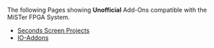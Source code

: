 The following Pages showing **Unofficial** Add-Ons compatible with the MiSTer FPGA System.  

* [Seconds Screen Projects](Unofficial-Second-Screen-Projects)  
* [IO-Addons](Unofficial-IO-Addons)